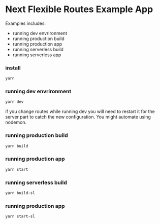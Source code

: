 # Next Flexible Routes Example App
Examples includes:
* running dev envrironment
* running production build
* running production app
* running serverless build
* running serverless app

### install
```bash
yarn
```

### running dev envrironment
```bash
yarn dev
```

if you change routes while running dev you will need to restart it for the server part to catch the new configuration. You might automate using nodemon.

### running production build
```bash
yarn build
```

### running production app
```bash
yarn start
```

### running serverless build
```bash
yarn build-sl
```

### running production app
```bash
yarn start-sl
```